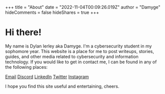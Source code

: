 +++
title = "About"
date = "2022-11-04T00:09:26.019Z"
author = "Damyge"
hideComments = false
hideShares = true
+++

# Hi there!

My name is Dylan Ierley aka Damyge. I'm a cybersecurity student in my sophomore year. This website is a place for me to post writeups, stories, guides, and other media related to cybersecurity and information technology. If you would like to get in contact me, I can be found in any of the following places:

[Email](mailto:contactDamyge@gmail.com)
[Discord](https://discordapp.com/users/987613249484750861)
[LinkedIn](https://www.linkedin.com/in/dylan-ierley-28a9aa24b/)
[Twitter](https://twitter.com/Damyge)
[Instagram](https://www.instagram.com/Damyge/)

I hope you find this site useful and entertaining, cheers.